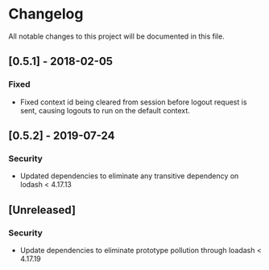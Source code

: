 # Changelog
All notable changes to this project will be documented in this file.

## [0.5.1] - 2018-02-05
### Fixed
- Fixed context id being cleared from session before logout request is sent, causing logouts to run on the default context.

## [0.5.2] - 2019-07-24
### Security
- Updated dependencies to eliminate any transitive dependency on lodash < 4.17.13

## [Unreleased]
### Security
- Update dependencies to eliminate prototype pollution through loadash < 4.17.19
